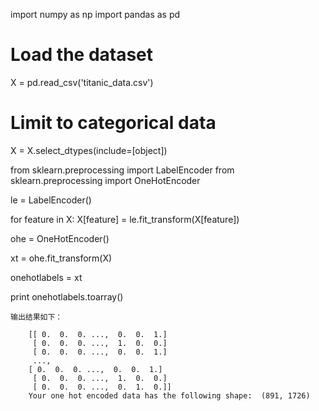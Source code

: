 import numpy as np
import pandas as pd

# Load the dataset
X = pd.read_csv('titanic_data.csv')
# Limit to categorical data
X = X.select_dtypes(include=[object])

from sklearn.preprocessing import LabelEncoder
from sklearn.preprocessing import OneHotEncoder

le = LabelEncoder()

for feature in X:
    X[feature] = le.fit_transform(X[feature])

ohe = OneHotEncoder()

xt = ohe.fit_transform(X)

onehotlabels = xt

print onehotlabels.toarray()

    输出结果如下：  

        [[ 0.  0.  0. ...,  0.  0.  1.]
         [ 0.  0.  0. ...,  1.  0.  0.]
         [ 0.  0.  0. ...,  0.  0.  1.]
         ..., 
        [ 0.  0.  0. ...,  0.  0.  1.]
         [ 0.  0.  0. ...,  1.  0.  0.]
         [ 0.  0.  0. ...,  0.  1.  0.]]
        Your one hot encoded data has the following shape:  (891, 1726)